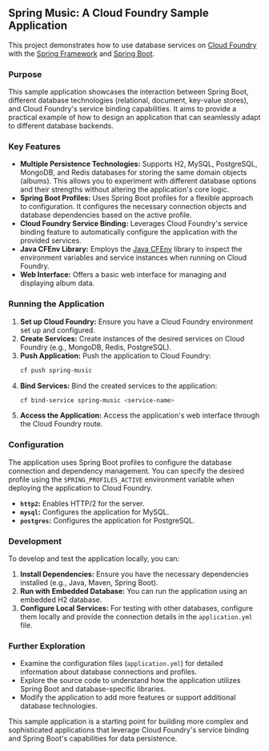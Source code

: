 ## Spring Music: A Cloud Foundry Sample Application

This project demonstrates how to use database services on [Cloud Foundry](http://cloudfoundry.org) with the [Spring Framework](http://spring.io) and [Spring Boot](http://projects.spring.io/spring-boot/).

### Purpose

This sample application showcases the interaction between Spring Boot, different database technologies (relational, document, key-value stores), and Cloud Foundry's service binding capabilities. It aims to provide a practical example of how to design an application that can seamlessly adapt to different database backends.

### Key Features

- **Multiple Persistence Technologies:** Supports H2, MySQL, PostgreSQL, MongoDB, and Redis databases for storing the same domain objects (albums). This allows you to experiment with different database options and their strengths without altering the application's core logic.
- **Spring Boot Profiles:** Uses Spring Boot profiles for a flexible approach to configuration. It configures the necessary connection objects and database dependencies based on the active profile.
- **Cloud Foundry Service Binding:** Leverages Cloud Foundry's service binding feature to automatically configure the application with the provided services.
- **Java CFEnv Library:** Employs the [Java CFEnv](https://github.com/pivotal-cf/java-cfenv/) library to inspect the environment variables and service instances when running on Cloud Foundry.
- **Web Interface:** Offers a basic web interface for managing and displaying album data.

### Running the Application

1. **Set up Cloud Foundry:** Ensure you have a Cloud Foundry environment set up and configured.
2. **Create Services:** Create instances of the desired services on Cloud Foundry (e.g., MongoDB, Redis, PostgreSQL).
3. **Push Application:** Push the application to Cloud Foundry:
    ```bash
    cf push spring-music
    ```
4. **Bind Services:** Bind the created services to the application:
    ```bash
    cf bind-service spring-music <service-name>
    ```
5. **Access the Application:** Access the application's web interface through the Cloud Foundry route.

### Configuration

The application uses Spring Boot profiles to configure the database connection and dependency management. You can specify the desired profile using the `SPRING_PROFILES_ACTIVE` environment variable when deploying the application to Cloud Foundry.

- **`http2`:** Enables HTTP/2 for the server.
- **`mysql`:** Configures the application for MySQL.
- **`postgres`:** Configures the application for PostgreSQL.

### Development

To develop and test the application locally, you can:

1. **Install Dependencies:** Ensure you have the necessary dependencies installed (e.g., Java, Maven, Spring Boot).
2. **Run with Embedded Database:** You can run the application using an embedded H2 database.
3. **Configure Local Services:** For testing with other databases, configure them locally and provide the connection details in the `application.yml` file.

### Further Exploration

- Examine the configuration files (`application.yml`) for detailed information about database connections and profiles.
- Explore the source code to understand how the application utilizes Spring Boot and database-specific libraries.
- Modify the application to add more features or support additional database technologies.

This sample application is a starting point for building more complex and sophisticated applications that leverage Cloud Foundry's service binding and Spring Boot's capabilities for data persistence.

